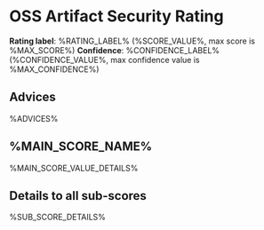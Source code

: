 # OSS Artifact Security Rating

**Rating label**: %RATING_LABEL% (%SCORE_VALUE%, max score is %MAX_SCORE%)
**Confidence**: %CONFIDENCE_LABEL% (%CONFIDENCE_VALUE%, max confidence value is %MAX_CONFIDENCE%)

## Advices

%ADVICES%

## %MAIN_SCORE_NAME%

%MAIN_SCORE_VALUE_DETAILS%

## Details to all sub-scores

%SUB_SCORE_DETAILS%

